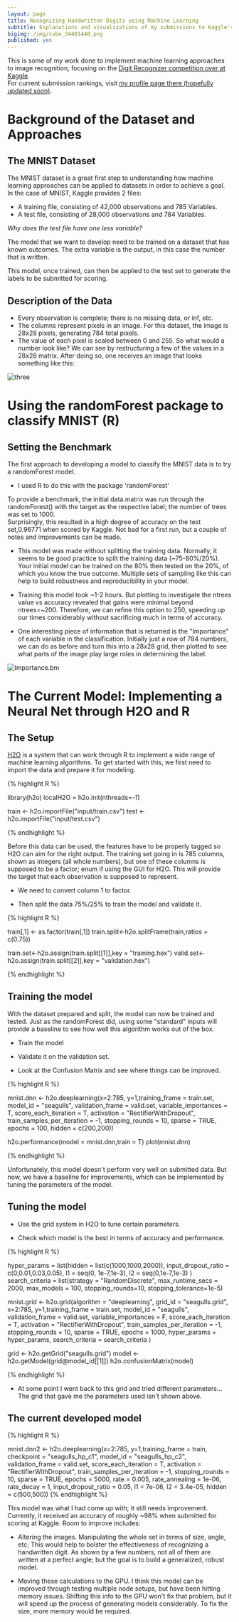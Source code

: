 ```yaml
---
layout: page
title: Recognizing Handwritten Digits using Machine Learning
subtitle: Explanations and visualizations of my submissions to Kaggle's MNIST competition
bigimg: /img/cube_34401440.png
published: yes
---
```


This is some of my work done to implement machine learning approaches to image recognition, focusing on the [Digit Recognizer competition over at Kaggle](https://www.kaggle.com/c/digit-recognizer).  
For current submission rankings, visit [my profile page there (hopefully updated soon)](https://www.kaggle.com/lyssavirus).  


# Background of the Dataset and Approaches

## The MNIST Dataset

The MNIST dataset is a great first step to understanding how machine learning approaches can be applied to datasets in order to achieve a goal.  In the case of MNIST, Kaggle provides 2 files:  

* A training file, consisting of 42,000 observations and 785 Variables.  
* A test file, consisting of 28,000 observations and 784 Variables.

*Why does the test file have one less variable?*  

The model that we want to develop need to be trained on a dataset that has known outcomes.  The extra variable is the output, in this case the number that is written.

This model, once trained, can then be applied to the test set to generate the labels to be submitted for scoring.

## Description of the Data

* Every observation is complete; there is no missing data, or inf, etc.
* The columns represent pixels in an image.  For this dataset, the image is 28x28 pixels, generating 784 total pixels.
* The value of each pixel is scaled between 0 and 255.  So what would a number look like?  We can see by restructuring a few of the values in a 28x28 matrix.  After doing so, one receives an image that looks something like this:

![three](/img/data/mnist/plots/8.png)

# Using the randomForest package to classify MNIST (R)

## Setting the Benchmark

The first approach to developing a model to classify the MNIST data is to try a randomForest model.  

* I used R to do this with the package 'randomForest'

To provide a benchmark, the initial data.matrix was run through the randomForest() with the target as the respective label; the number of trees was set to 1000.  
Surprisingly, this resulted in a high degree of accuracy on the test set,0.96771 when scored by Kaggle.  Not bad for a first run, but a couple of notes and improvements can be made.

* This model was made without splitting the training data.  Normally, it seems to be good practice to split the training data (~75-80%/20%).  Your initial model can be trained on the 80% then tested on the 20%, of which you know the true outcome.  Multiple sets of sampling like this can help to build robustness and reproducibility in your model.  

* Training this model took ~1-2 hours.  But plotting to investigate the ntrees value vs accuracy revealed that gains were minimal beyond ntrees=~200.  Therefore, we can refine this option to 250, speeding up our times considerably without sacrificing much in terms of accuracy.

* One interesting piece of information that is returned is the "Importance" of each variable in the classification.  Initially just a row of 784 numbers, we can do as before and turn this into a 28x28 grid, then plotted to see what parts of the image play large roles in determining the label.  

![Importance.bm](/img/data/mnist/plots/importance_nocol_lines_benchmark.png)

# The Current Model: Implementing a Neural Net through H2O and R

## The Setup

[H2O](https://www.h2o.ai) is a system that can work through R to implement a wide range of machine learning algorithms.  To get started with this, we first need to import the data and prepare it for modeling.

{% highlight R %}

library(h2o)
localH2O = h2o.init(nthreads=-1)

train <- h2o.importFile("input/train.csv")
test <- h2o.importFile("input/test.csv")

{% endhighlight %}

Before this data can be used, the features have to be properly tagged so H2O can aim for the right output.  The training set going in is 785 columns, shown as integers (all whole numbers), but one of these columns is supposed to be a factor; enum if using the GUI for H2O.  This will provide the target that each observation is supposed to represent.

* We need to convert column 1 to factor.  

* Then split the data 75%/25% to train the model and validate it.

{% highlight R %}

train[,1] <- as.factor(train[,1])
train.split<-h2o.splitFrame(train,ratios = c(0.75))

train.set<-h2o.assign(train.split[[1]],key = "training.hex")
valid.set<-h2o.assign(train.split[[2]],key = "validation.hex")


{% endhighlight %}


## Training the model

With the dataset prepared and split, the model can now be trained and tested.  Just as the randomForest did, using some "standard" inputs will provide a baseline to see how well this algorithm works out of the box.

* Train the model

* Validate it on the validation set.

* Look at the Confusion Matrix and see where things can be improved.

{% highlight R %}

mnist.dnn <- h2o.deeplearning(x=2:785,
                              y=1,training_frame = train.set,
                              model_id = "seagulls",
                              validation_frame = valid.set,
                              variable_importances = T,
                              score_each_iteration = T,
                              activation = "RectifierWithDropout",
                              train_samples_per_iteration = -1,
                              stopping_rounds = 10,
                              sparse = TRUE,
                              epochs = 100,
                              hidden = c(200,200))

h2o.performance(model = mnist.dnn,train = T)
plot(mnist.dnn)

{% endhighlight %}

Unfortunately, this model doesn't perform very well on submitted data.  But now, we have a baseline for improvements, which can be implemented by tuning the parameters of the model.

## Tuning the model

* Use the grid system in H2O to tune certain parameters.

* Check which model is the best in terms of accuracy and performance.

{% highlight R %}

hyper_params = list(hidden = list(c(1000,1000,2000)),
                     input_dropout_ratio = c(0,0.01,0.03,0.05),
                     l1 = seq(0, 1e-7,1e-3),
                     l2 = seq(0,1e-7,1e-3)
                     )
search_criteria = list(strategy = "RandomDiscrete", max_runtime_secs = 2000, max_models = 100, stopping_rounds=10, stopping_tolerance=1e-5)

mnist.grid <- h2o.grid(algorithm = "deeplearning",
                       grid_id = "seagulls.grid",
                       x=2:785,
                              y=1,training_frame = train.set,
                              model_id = "seagulls",
                              validation_frame = valid.set,
                              variable_importances = F,
                              score_each_iteration = T,
                              activation = "RectifierWithDropout",
                              train_samples_per_iteration = -1,
                              stopping_rounds = 10,
                              sparse = TRUE,
                              epochs = 1000,
                              hyper_params = hyper_params,
                              search_criteria = search_criteria
                       )


grid <- h2o.getGrid("seagulls.grid")
model <- h2o.getModel(grid@model_id[[1]])
h2o.confusionMatrix(model)


{% endhighlight %}

* At some point I went back to this grid and tried different parameters... The grid that gave me the parameters used isn't shown above.


## The current developed model

{% highlight R %}

mnist.dnn2 <- h2o.deeplearning(x=2:785,
                              y=1,training_frame = train,
                              checkpoint = "seagulls_hp_c1",
                              model_id = "seagulls_hp_c2",
                              validation_frame = valid.set,
                              score_each_iteration = T,
                              activation = "RectifierWithDropout",
                              train_samples_per_iteration = -1,
                              stopping_rounds = 10,
                              sparse = TRUE,
                              epochs = 5000,
                              rate = 0.005,
                              rate_annealing = 1e-06,
                              rate_decay = 1,
                              input_dropout_ratio = 0.05,
                              l1 = 7e-06,
                              l2 = 3.4e-05,
                              hidden = c(500,500))
{% endhighlight %}

This model was what I had come up with; it still needs improvement.  Currently, it received an accuracy of roughly ~98% when submitted for scoring at Kaggle.  Room to improve includes:

* Altering the images.  Manipulating the whole set in terms of size, angle, etc; This would help to bolster the effectiveness of recognizing a handwritten digit.  As shown by a few numbers, not all of them are written at a perfect angle; but the goal is to build a generalized, robust model.

* Moving these calculations to the GPU.  I think this model can be improved through testing multiple node setups, but have been hitting memory issues.  Shifting this info to the GPU won't fix that problem, but it will speed up the process of generating models considerably.  To fix the size, more memory would be required.
